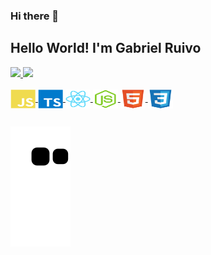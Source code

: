 ### Hi there 👋

## Hello World! I'm Gabriel Ruivo
 <div>
  <a href="https://github.com/GabrielRuivo">
  <img height="180em" src="https://github-readme-stats.vercel.app/api?username=GabrielRuivo&show_icons=true&theme=dracula&include_all_commits=true&count_private=true"/>
  <img height="180em" src="https://github-readme-stats.vercel.app/api/top-langs/?username=GabrielRuivo&layout=compact&langs_count=7&theme=dracula"/>
</div>
<div style="display: inline_block"><br>
  <img align="center" alt="Ruivo-Js" height="30" width="40" src="https://raw.githubusercontent.com/devicons/devicon/master/icons/javascript/javascript-plain.svg">
  <img align="center" alt="Ruivo-Ts" height="30" width="40" src="https://raw.githubusercontent.com/devicons/devicon/master/icons/typescript/typescript-plain.svg">
  <img align="center" alt="Ruivo-React" height="30" width="40" src="https://raw.githubusercontent.com/devicons/devicon/master/icons/react/react-original.svg">
  <img align="center" alt="Ruivo-React-Native" height="30" width="40" src="https://raw.githubusercontent.com/devicons/devicon/master/icons/nodejs/nodejs-original.svg">
  <img align="center" alt="Ruivo-HTML" height="30" width="40" src="https://raw.githubusercontent.com/devicons/devicon/master/icons/html5/html5-original.svg">
  <img align="center" alt="Ruivo-CSS" height="30" width="40" src="https://raw.githubusercontent.com/devicons/devicon/master/icons/css3/css3-original.svg">
</div>
  
  ##
 
<div> 
 
  ![Snake animation](https://github.com/rafaballerini/rafaballerini/blob/output/github-contribution-grid-snake.svg)
 
</div>
